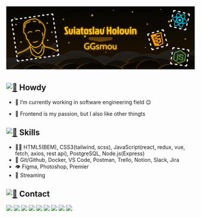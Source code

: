 # [![Sviatoslav Holovin](top.png)](https://chsw.pp.ua/)

## [<img src="https://media.giphy.com/media/hvRJCLFzcasrR4ia7z/giphy.gif" width="3%" alt="👋">](https://chsw.pp.ua/) Howdy

- 🧭 I’m currently working in software engineering field 😉

- 👥 Frontend is my passion, but I also like other thingts

## [<img src="https://media.tenor.com/tkpOfRTT21UAAAAi/flexed-biceps-joypixels.gif" width="3%" alt="💪">](https://chsw.pp.ua/) Skills
- 👨‍💻 HTML5(BEM), CSS3(tailwind, scss), JavaScript(react, redux, vue, fetch, axios, rest api), PostgreSQL, Node.js(Express)
- 🎇 Git/Github, Docker, VS Code, Postman, Trello, Notion, Slack, Jira
- 👁️ Figma, Photoshop, Premier
- 🎤 Streaming

## [<img src="https://static.tildacdn.com/tild3665-6438-4332-a430-633965613961/Call-Me-Hand.gif" width="3%" alt="🤙">](https://chsw.pp.ua/) Contact
[<img src="https://chsw.pp.ua/main/img/logos/logo.png" width="4%">](https://chsw.pp.ua/)
[<img src="https://chsw.pp.ua/main/img/logos/Discord-Logo.png" width="4%">](https://discord.gg/9krjq7NxG4)
[<img src="https://chsw.pp.ua/main/img/logos/LinkedIn-Logo.png" width="4%">](https://www.linkedin.com/in/sviatoslav-holovin-33b99025a/)
[<img src="https://chsw.pp.ua/main/img/logos/StackOverflow-Logo.png" width="4%">](https://stackoverflow.com/users/20783198/ggsmou)
[<img src="https://chsw.pp.ua/main/img/logos/LeetCode-Logo.png" width="4%">](https://leetcode.com/GGsmou/)
[<img src="https://chsw.pp.ua/main/img/logos/CodeWars-Logo.png" width="4%">](https://www.codewars.com/users/GGsmou)
[<img src="https://chsw.pp.ua/main/img/logos/TikTok-Logo.png" width="4%">](https://www.tiktok.com/@ggsmou?)
[<img src="https://chsw.pp.ua/main/img/logos/ChessCom-Logo.png" width="2.5%">](https://www.chess.com/member/ggsmou)
[<img src="https://chsw.pp.ua/main/img/logos/OpenSea-Logo.png" width="4%">](https://opensea.io/GGsmou)
